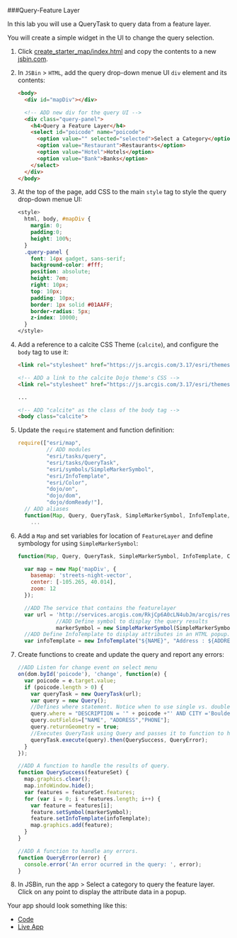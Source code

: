 ###Query-Feature Layer

In this lab you will use a QueryTask to query data from a feature layer.

You will create a simple widget in the UI to change the query selection.

1. Click [create_starter_map/index.html](../create_starter_map/index.html) and copy the contents to a new [jsbin.com](http://jsbin.com).

2. In `JSBin` > `HTML`, add the query drop-down menue UI `div` element and its contents:

    ```html
    <body>      
      <div id="mapDiv"></div>

      <!-- ADD new div for the query UI -->
      <div class="query-panel">
        <h4>Query a Feature Layer</h4>
        <select id="poicode" name="poicode">
          <option value="" selected="selected">Select a Category</option>
          <option value="Restaurant">Restaurants</option>
          <option value="Hotel">Hotels</option>
          <option value="Bank">Banks</option>
        </select>
      </div>
    </body>
    ```

3. At the top of the page, add CSS to the main `style` tag to style the query drop-down menue UI:

    ```CSS
    <style>
      html, body, #mapDiv {
        margin: 0;
        padding:0;
        height: 100%;
      }
      .query-panel {
        font: 14px gadget, sans-serif;
        background-color: #fff;
        position: absolute;
        height: 7em;
        right: 10px;
        top: 10px;
        padding: 10px;
        border: 1px solid #01AAFF;
        border-radius: 5px;
        z-index: 10000;
      }
    </style>
    ```

4. Add a reference to a calcite CSS Theme (`calcite`), and configure the `body` tag to use it:

    ```HTML
    <link rel="stylesheet" href="https://js.arcgis.com/3.17/esri/themes/calcite/dijit/calcite.css">

    <!-- ADD a link to the calcite Dojo theme's CSS -->
    <link rel="stylesheet" href="https://js.arcgis.com/3.17/esri/themes/calcite/esri/esri.css">

    ...

    <!-- ADD "calcite" as the class of the body tag -->
    <body class="calcite">
    ```

5. Update the `require` statement and function definition:

    ```javascript
    require(["esri/map",
             // ADD modules
             "esri/tasks/query",
             "esri/tasks/QueryTask",
             "esri/symbols/SimpleMarkerSymbol",
             "esri/InfoTemplate",
             "esri/Color",
             "dojo/on",
             "dojo/dom",
             "dojo/domReady!"], 
      // ADD aliases
      function(Map, Query, QueryTask, SimpleMarkerSymbol, InfoTemplate, Color, on, dom) {
        ...
    ```

6. Add a `Map` and set variables for location of `FeatureLayer` and define symbology for using `SimpleMarkerSymbol`:

    ```javascript
    function(Map, Query, QueryTask, SimpleMarkerSymbol, InfoTemplate, Color, on, dom) {

      var map = new Map('mapDiv', {
        basemap: 'streets-night-vector',
        center: [-105.265, 40.014],
        zoom: 12
      });

      //ADD The service that contains the featurelayer
      var url = 'http://services.arcgis.com/RkjCp6A0cLN4ubJm/arcgis/rest/services/POIBoulder/FeatureServer/0',
                //ADD Define symbol to display the query results
                markerSymbol = new SimpleMarkerSymbol(SimpleMarkerSymbol.STYLE_CIRCLE, 11, null, new Color([0,255,0,0.7]));
      //ADD Define InfoTemplate to display attributes in an HTML popup.
      var infoTemplate = new InfoTemplate("${NAME}", "Address : ${ADDRESS}<br/>Phone : ${PHONE}");
    ```

7. Create functions to create and update the query and report any errors:

    ```javascript
    //ADD Listen for change event on select menu 
    on(dom.byId('poicode'), 'change', function(e) {
      var poicode = e.target.value;
      if (poicode.length > 0) {
        var queryTask = new QueryTask(url);
        var query = new Query();
        //Defines where statement. Notice when to use single vs. double quotes.
        query.where = "DESCRIPTION = '" + poicode +"' AND CITY ='Boulder'";
        query.outFields=["NAME", "ADDRESS","PHONE"];
        query.returnGeometry = true;
        //Executes QueryTask using Query and passes it to function to handle results or error.
        queryTask.execute(query).then(QuerySuccess, QueryError);
      }
    });

    //ADD A function to handle the results of query.
    function QuerySuccess(featureSet) {
      map.graphics.clear();
      map.infoWindow.hide();
      var features = featureSet.features;
      for (var i = 0; i < features.length; i++) {
        var feature = features[i];
        feature.setSymbol(markerSymbol);
        feature.setInfoTemplate(infoTemplate);
        map.graphics.add(feature);
      }
    }

    //ADD A function to handle any errors.
    function QueryError(error) {
      console.error('An error ocurred in the query: ', error);
    }
    ```

8. In JSBin, run the app > Select a category to query the feature layer. Click on any point to display the attribute data in a popup.

Your app should look something like this:
* [Code](index.html)
* [Live App](http://jofraley.github.io/Hacking_JavaScript/labs/jsapi3/search_with_query_task/index.html)
